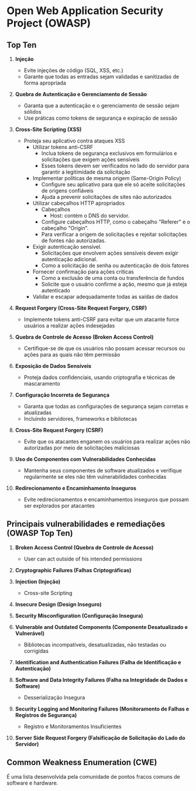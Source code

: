# Open Web Application Security Project (OWASP)

## Top Ten

1. **Injeção**

   - Evite injeções de código (SQL, XSS, etc.)
   - Garante que todas as entradas sejam validadas e sanitizadas de forma apropriada

2. **Quebra de Autenticação e Gerenciamento de Sessão**

   - Garanta que a autenticação e o gerenciamento de sessão sejam sólidos
   - Use práticas como tokens de segurança e expiração de sessão

3. **Cross-Site Scripting (XSS)**

   - Proteja seu aplicativo contra ataques XSS
     - Utilizar tokens anti-CSRF
       - Inclua tokens de segurança exclusivos em formulários e solicitações que exigem ações sensíveis
       - Esses tokens devem ser verificados no lado do servidor para garantir a legitimidade da solicitação
     - Implementar políticas de mesma origem (Same-Origin Policy)
       - Configure seu aplicativo para que ele só aceite solicitações de origens confiáveis
       - Ajuda a prevenir solicitações de sites não autorizados
     - Utilizar cabeçalhos HTTP apropriados
       - Cabeçalhos
         - Host: contém o DNS do servidor.
       - Configure cabeçalhos HTTP, como o cabeçalho "Referer" e o cabeçalho "Origin".
       - Para verificar a origem de solicitações e rejeitar solicitações de fontes não autorizadas.
     - Exigir autenticação sensível.
       - Solicitações que envolvem ações sensíveis devem exigir autenticação adicional.
       - Como a solicitação de senha ou autenticação de dois fatores
     - Fornecer confirmação para ações críticas
       - Como a exclusão de uma conta ou transferência de fundos
       - Solicite que o usuário confirme a ação, mesmo que já esteja autenticado
     - Validar e escapar adequadamente todas as saídas de dados

4. **Request Forgery (Cross-Site Request Forgery, CSRF)**

   - Implemente tokens anti-CSRF para evitar que um atacante force usuários a realizar ações indesejadas

5. **Quebra de Controle de Acesso (Broken Access Control)**

   - Certifique-se de que os usuários não possam acessar recursos ou ações para as quais não têm permissão

6. **Exposição de Dados Sensíveis**

   - Proteja dados confidenciais, usando criptografia e técnicas de mascaramento

7. **Configuração Incorreta de Segurança**

   - Garanta que todas as configurações de segurança sejam corretas e atualizadas
   - Incluindo servidores, frameworks e bibliotecas

8. **Cross-Site Request Forgery (CSRF)**

   - Evite que os atacantes enganem os usuários para realizar ações não autorizadas por meio de solicitações maliciosas

9. **Uso de Componentes com Vulnerabilidades Conhecidas**

   - Mantenha seus componentes de software atualizados e verifique regularmente se eles não têm vulnerabilidades conhecidas

10. **Redirecionamento e Encaminhamento Inseguros**
    - Evite redirecionamentos e encaminhamentos inseguros que possam ser explorados por atacantes

## Principais vulnerabilidades e remediações (OWASP Top Ten)

1. **Broken Access Control (Quebra de Controle de Acesso)**

   - User can act outside of his intended permissions

2. **Cryptographic Failures (Falhas Criptográficas)**

3. **Injection (Injeção)**

   - Cross-site Scripting

4. **Insecure Design (Design Inseguro)**

5. **Security Misconfiguration (Configuração Insegura)**

6. **Vulnerable and Outdated Components (Componente Desatualizado e Vulnerável)**

   - Bibliotecas incompatíveis, desatualizadas, não testadas ou corrigidas

7. **Identification and Authentication Failures (Falha de Identificação e Autenticação)**

8. **Software and Data Integrity Failures (Falha na Integridade de Dados e Software)**

   - Desserialização Insegura

9. **Security Logging and Monitoring Failures (Monitoramento de Falhas e Registros de Segurança)**

   - Registro e Monitoramentos Insuficientes

10. **Server Side Request Forgery (Falsificação de Solicitação do Lado do Servidor)**

## Common Weakness Enumeration (CWE)

É uma lista desenvolvida pela comunidade de pontos fracos comuns de software e hardware.
